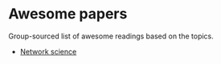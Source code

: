 # Awesome papers

Group-sourced list of awesome readings based on the topics. 

- [Network science](network_science.md)
